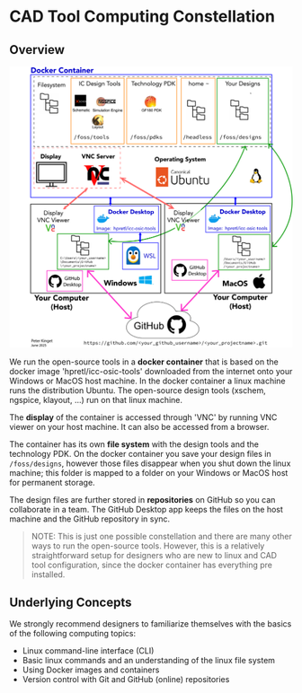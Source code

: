 # CAD Tool Computing Constellation

## Overview
<p align="center">
   <img src="./img/Computer_Tools_Setup.png" width="800" />
</p>  

We run the open-source tools in a **docker container** that is based on the docker image 'hpretl/icc-osic-tools' downloaded from the internet onto your Windows or MacOS host machine. In the docker container a linux machine runs the distribution Ubuntu. The open-source design tools (xschem, ngspice, klayout, ...) run on that linux machine. 

The **display** of the container is accessed through 'VNC' by running VNC viewer on your host machine. It can also be accessed from a browser.

The container has its own **file system** with the design tools and the technology PDK. On the docker container you save your design files in `/foss/designs`, however those files disappear when you shut down the linux machine; this folder is mapped to a folder on your Windows or MacOS host for permanent storage.

The design files are further stored in **repositories** on GitHub so you can collaborate in a team. The GitHub Desktop app keeps the files on the host machine and the GitHub repository in sync. 

> NOTE: This is just one possible constellation and there are many other ways to run the open-source tools. However, this is a relatively straightforward setup for designers who are new to linux and CAD tool configuration, since the docker container has everything pre installed. 

## Underlying Concepts

We strongly recommend designers to familiarize themselves with the basics of the following computing topics:

- Linux command-line interface (CLI)
- Basic linux commands and an understanding of the linux file system
- Using Docker images and containers
- Version control with Git and GitHub (online) repositories 